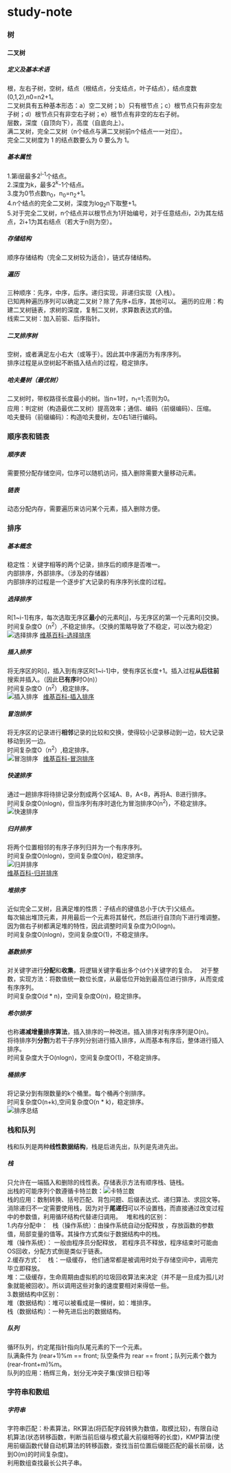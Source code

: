 # study-note
### 树
#### 二叉树
##### 定义及基本术语
根，左右子树，空树，结点（根结点，分支结点，叶子结点），结点度数(0,1,2),n0=n2+1。</br>
二叉树具有五种基本形态：a）空二叉树；b）只有根节点；c）根节点只有非空左子树；d）根节点只有非空右子树；e）根节点有非空的左右子树。  
层数，深度（自顶向下），高度（自底向上）。  
满二叉树，完全二叉树（n个结点与满二叉树前n个结点一一对应）。  
完全二叉树度为 1 的结点数要么为 0 要么为 1。  
##### 基本属性
1.第i层最多2<sup>i-1</sup>个结点。  
2.深度为k，最多2<sup>k</sup>-1个结点。  
3.度为0节点数n<sub>0</sub>，n<sub>0</sub>=n<sub>2</sub>+1。  
4.n个结点的完全二叉树，深度为log<sub>2</sub>n下取整+1。  
5.对于完全二叉树，n个结点并以根节点为1开始编号，对于任意结点i，2i为其左结点，2i+1为其右结点（若大于n则为空）。  
##### 存储结构
顺序存储结构（完全二叉树较为适合），链式存储结构。  
##### 遍历
三种顺序：先序，中序，后序。递归实现，非递归实现（入栈）。  
已知两种遍历序列可以确定二叉树？除了先序+后序，其他可以。
遍历的应用：构建二叉树链表，求树的深度，复制二叉树，求算数表达式的值。  
线索二叉树：加入前驱、后序指针。  
##### 二叉排序树
空树，或者满足左小右大（或等于）。因此其中序遍历为有序序列。  
排序过程是从空树起不断插入结点的过程，稳定排序。
##### 哈夫曼树（最优树）
二叉树时，带权路径长度最小的树。当n=1时，n<sub>1</sub>=1;否则为0。  
应用：判定树（构造最优二叉树）提高效率；通信、编码（前缀编码）、压缩。  
哈夫曼码（前缀编码）：构造哈夫曼树，左0右1进行编码。  

### 顺序表和链表  
##### 顺序表  
需要预分配存储空间，位序可以随机访问，插入删除需要大量移动元素。  
##### 链表
动态分配内存，需要遍历来访问某个元素，插入删除方便。  
### 排序
##### 基本概念
稳定性：关键字相等的两个记录，排序后的顺序是否唯一。  
内部排序，外部排序。（涉及的存储器）  
内部排序的过程是一个逐步扩大记录的有序序列长度的过程。  
##### 选择排序
R[1~i-1]有序，每次选取无序区**最小**的元素R[j]，与无序区的第一个元素R[i]交换。  
时间复杂度O（n<sup>2</sup>）,不稳定排序。（交换的策略导致了不稳定，可以改为稳定）  
![选择排序](https://upload.wikimedia.org/wikipedia/commons/b/b0/Selection_sort_animation.gif)
[维基百科-选择排序](https://zh.wikipedia.org/wiki/%E9%80%89%E6%8B%A9%E6%8E%92%E5%BA%8F)   
##### 插入排序
将无序区的R[i]，插入到有序区R[1~i-1]中，使有序区长度+1。插入过程**从后往前**搜索并插入。（因此**已有序**时O(n)）  
时间复杂度O（n<sup>2</sup>）,稳定排序。  
![插入排序](https://upload.wikimedia.org/wikipedia/commons/2/25/Insertion_sort_animation.gif)   
[维基百科-插入排序](https://zh.wikipedia.org/wiki/%E6%8F%92%E5%85%A5%E6%8E%92%E5%BA%8F)  
##### 冒泡排序
将无序区的记录进行**相邻**记录的比较和交换，使得较小记录移动到一边，较大记录移动到另一边。  
时间复杂度O（n<sup>2</sup>）,稳定排序。  
![冒泡排序](https://upload.wikimedia.org/wikipedia/commons/3/37/Bubble_sort_animation.gif)   
[维基百科-冒泡排序](https://zh.wikipedia.org/wiki/%E5%86%92%E6%B3%A1%E6%8E%92%E5%BA%8F)  
##### 快速排序
通过一趟排序将待排记录分割成两个区域A、B，A<B，再将A、B进行排序。  
时间复杂度O(nlogn)，但当序列有序时退化为冒泡排序O(n<sup>2</sup>)，不稳定排序。</br>
![快速排序](http://img.my.csdn.net/uploads/201205/07/1336347520_8718.png) </br>
##### 归并排序
将两个位置相邻的有序子序列归并为一个有序序列。  
时间复杂度O(nlogn)，空间复杂度O(n)，稳定排序。  
![归并排序](https://upload.wikimedia.org/wikipedia/commons/c/cc/Merge-sort-example-300px.gif)    
[维基百科-归并排序](https://zh.wikipedia.org/wiki/%E5%BD%92%E5%B9%B6%E6%8E%92%E5%BA%8F)  
##### 堆排序
近似完全二叉树，且满足堆的性质：子结点的键值总小于(大于)父结点。</br>
每次输出堆顶元素，并用最后一个元素将其替代，然后进行自顶向下进行堆调整。因为做右子树都满足堆的特性，因此调整时间复杂度为O(logn)。</br>
时间复杂度O(nlogn)，空间复杂度O(1)，不稳定排序。</br>
##### 基数排序
对关键字进行**分配**和**收集**，将逻辑关键字看出多个(d个)关键字的复合。  
对于整数，实现方法：将数值统一数位长度，从最低位开始到最高位进行排序，从而变成有序序列。  
时间复杂度O(d * n)，空间复杂度O(n)，稳定排序。  
##### 希尔排序
也称**递减增量排序算法**，插入排序的一种改进。插入排序对有序序列是O(n)。  
将待排序列**分割**为若干子序列分别进行插入排序，从而基本有序后，整体进行插入排序。    
时间复杂度大于O(nlogn)，空间复杂度O(1)，不稳定排序。   
##### 桶排序
将记录分到有限数量的k个桶里。每个桶再个别排序。    
时间复杂度O(n+k),空间复杂度O(n * k)，稳定排序。   
![排序总结](http://img.my.csdn.net/uploads/201207/19/1342700879_2982.jpg)   
### 栈和队列
栈和队列是两种**线性数据结构**，栈是后进先出，队列是先进先出。   
##### 栈
只允许在一端插入和删除的线性表。存储表示方法有顺序栈、链栈。    
出栈的可能序列个数遵循卡特兰数：![卡特兰数](https://wikimedia.org/api/rest_v1/media/math/render/svg/57de4926a69e67cdcdf999030c5ec3c25d97b0c9)</br>
栈的应用：数制转换、括号匹配、背包问题、后缀表达式、递归算法、求回文等。   
消除递归不一定需要使用栈，因为对于**尾递归**可以不设置栈，而直接通过改变过程中的参数值，利用循环结构代替递归调用。   
堆和栈的区别：   
1.内存分配中：   
栈（操作系统）：由操作系统自动分配释放 ，存放函数的参数值，局部变量的值等。其操作方式类似于数据结构中的栈。   
堆（操作系统）： 一般由程序员分配释放， 若程序员不释放，程序结束时可能由OS回收，分配方式倒是类似于链表。</br>
2.缓存方式：   
栈：一级缓存， 他们通常都是被调用时处于存储空间中，调用完毕立即释放。</br>
堆：二级缓存，生命周期由虚拟机的垃圾回收算法来决定（并不是一旦成为孤儿对象就能被回收）。所以调用这些对象的速度要相对来得低一些。</br>
3.数据结构中区别：</br>
堆（数据结构）：堆可以被看成是一棵树，如：堆排序。</br>
栈（数据结构）：一种先进后出的数据结构。</br>
##### 队列
循环队列，约定尾指针指向队尾元素的下一个元素。</br>队满条件为 (rear+1)%m == front; 队空条件为 rear == front；队列元素个数为(rear-front+m)%m。</br>
队列的应用：杨辉三角，划分无冲突子集(安排日程)等</br>
### 字符串和数组
##### 字符串
字符串匹配：朴素算法，RK算法(将匹配字段转换为数值，取模比较)，有限自动机算法(状态转移函数，判断当前后缀与模式最大前缀相等的长度)，KMP算法(使用前缀函数代替自动机算法的转移函数，查找当前位置后缀能匹配的最长前缀，达到O(m)的时间复杂度)。</br>利用数组查找最长公共子串。</br>
